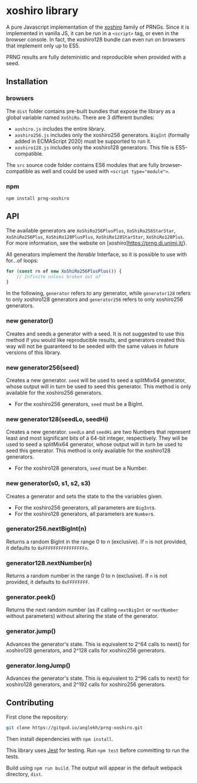 # xoshiro library
A pure Javascript implementation of the [xoshiro](https://prng.di.unimi.it/) family of PRNGs. Since it is implemented in vanilla JS, it can be run in a `<script>` tag, or even in the browser console. In fact, the xoshiro128 bundle can even run on browsers that implement only up to ES5.

PRNG results are fully deteministic and reproducible when provided with a seed.
## Installation
### browsers
The `dist` folder contains pre-built bundles that expose the library as a global variable named `XoShiRo`. There are 3 different bundles:
* `xoshiro.js` includes the entire library.
* `xoshiro256.js` includes only the xoshiro256 generators. `BigInt` (formally added in ECMAScript 2020) must be supported to run it.
* `xoshiro128.js` includes only the xoshiro128 generators. This file is ES5-compatible.

The `src` source code folder contains ES6 modules that are fully browser-compatible as well and could be used with `<script type="module">`.

### npm
```
npm install prng-xoshiro
```

## API
The available generators are `XoShiRo256PlusPlus`, `XoShiRo256StarStar`, `XoShiRo256Plus`, `XoShiRo128PlusPlus`, `XoShiRo128StarStar`, `XoShiRo128Plus`. For more information, see the website on [xoshiro]https://prng.di.unimi.it/).

All generators implement the *Iterable* Interface, so it is possible to use with for...of loops:
```js
for (const rn of new XoShiRo256PlusPlus()) {
	// Infinite unless broken out of
}
```

In the following, `generator` refers to any generator, while `generator128` refers to only xoshiro128 generators and `generator256` refers to only xoshiro256 generators.
### new generator()
Creates and seeds a generator with a seed. It is not suggested to use this method if you would like reproducible results, and generators created this way will not be guaranteed to be seeded with the same values in future versions of this library.

### new generator256(seed)
Creates a new generator. `seed` will be used to seed a splitMix64 generator, whose output will in turn be used to seed this generator. This method is only available for the xoshiro256 generators.
* For the xoshiro256 generators, `seed` must be a BigInt.

### new generator128(seedLo, seedHi)
Creates a new generator. `seedLo` and `seedHi` are two Numbers that represent least and most significant bits of a 64-bit integer, respectively. They will be used to seed a splitMix64 generator, whose output will in turn be used to seed this generator. This method is only available for the xoshiro128 generators.
* For the xoshiro128 generators, `seed` must be a Number.

### new generator(s0, s1, s2, s3)
Creates a generator and sets the state to the the variables given.
* For the xoshiro256 generators, all parameters are `BigInt`s.
* For the xoshiro128 generators, all parameters are `Number`s.

### generator256.nextBigInt(n)
Returns a random BigInt in the range 0 to n (exclusive). If `n` is not provided, it defaults to `0xFFFFFFFFFFFFFFFFn`.

### generator128.nextNumber(n)
Returns a random number in the range 0 to n (exclusive). If `n` is not provided, it defaults to `0xFFFFFFFF`.

### generator.peek()
Returns the next random number (as if calling `nextBigInt` or `nextNumber` without parameters) without altering the state of the generator.

### generator.jump()
Advances the generator's state. This is equivalent to 2^64 calls to next() for xoshiro128 generators, and 2^128 calls for xoshiro256 generators.

### generator.longJump()
Advances the generator's state. This is equivalent to 2^96 calls to next() for xoshiro128 generators, and 2^192 calls for xoshiro256 generators.

## Contributing
First clone the repository:
```sh
git clone https://gitgud.io/anglekh/prng-xoshiro.git
```

Then install dependencies with `npm install`.

This library uses [Jest](https://jestjs.io/) for testing. Run `npm test` before committing to run the tests.

Build using `npm run build`. The output will appear in the default webpack directory, `dist`.
